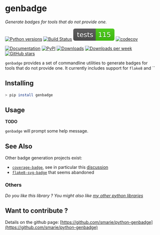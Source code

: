 # genbadge

*Generate badges for tools that do not provide one.*

[![Python versions](https://img.shields.io/pypi/pyversions/genbadge.svg)](https://pypi.python.org/pypi/genbadge/) [![Build Status](https://github.com/smarie/python-genbadge/actions/workflows/base.yml/badge.svg)](https://github.com/smarie/python-genbadge/actions/workflows/base.yml) [![Tests Status](./reports/junit/junit-badge.svg?dummy=8484744)](./reports/junit/report.html) [![codecov](https://codecov.io/gh/smarie/python-genbadge/branch/main/graph/badge.svg)](https://codecov.io/gh/smarie/python-genbadge)

[![Documentation](https://img.shields.io/badge/doc-latest-blue.svg)](https://smarie.github.io/python-genbadge/) [![PyPI](https://img.shields.io/pypi/v/genbadge.svg)](https://pypi.python.org/pypi/genbadge/) [![Downloads](https://pepy.tech/badge/genbadge)](https://pepy.tech/project/genbadge) [![Downloads per week](https://pepy.tech/badge/genbadge/week)](https://pepy.tech/project/genbadge) [![GitHub stars](https://img.shields.io/github/stars/smarie/python-genbadge.svg)](https://github.com/smarie/python-genbadge/stargazers)

`genbadge` provides a set of commandline utilities to generate badges for tools that do not provide one. It currently includes support for `flake8` and `` 

## Installing

```bash
> pip install genbadge
```

## Usage

**TODO**

`genbadge` will prompt some help message.


## See Also

Other badge generation projects exist:

 * [`coverage-badge`](https://github.com/dbrgn/coverage-badge), see in particular this [discussion](https://github.com/dbrgn/coverage-badge/issues/7)
 * [`flake8-svg-badge`](https://github.com/alex-rudakov/flake8-svg-badge) that seems abandoned


### Others

*Do you like this library ? You might also like [my other python libraries](https://github.com/smarie/OVERVIEW#python)* 


## Want to contribute ?

Details on the github page: [https://github.com/smarie/python-genbadge](https://github.com/smarie/python-genbadge)

